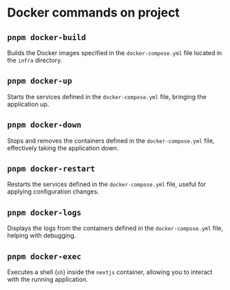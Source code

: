 # Docker commands on project

## `pnpm docker-build`

Builds the Docker images specified in the `docker-compose.yml` file located in the `infra` directory.

## `pnpm docker-up`

Starts the services defined in the `docker-compose.yml` file, bringing the application up.

## `pnpm docker-down`

Stops and removes the containers defined in the `docker-compose.yml` file, effectively taking the application down.

## `pnpm docker-restart`

Restarts the services defined in the `docker-compose.yml` file, useful for applying configuration changes.

## `pnpm docker-logs`

Displays the logs from the containers defined in the `docker-compose.yml` file, helping with debugging.

## `pnpm docker-exec`

Executes a shell (`sh`) inside the `nextjs` container, allowing you to interact with the running application.
